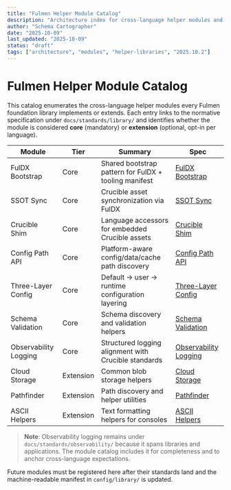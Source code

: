 ```yaml
---
title: "Fulmen Helper Module Catalog"
description: "Architecture index for cross-language helper modules and links to detailed specifications"
author: "Schema Cartographer"
date: "2025-10-09"
last_updated: "2025-10-09"
status: "draft"
tags: ["architecture", "modules", "helper-libraries", "2025.10.2"]
---
```


# Fulmen Helper Module Catalog

This catalog enumerates the cross-language helper modules every Fulmen foundation library implements or
extends. Each entry links to the normative specification under `docs/standards/library/` and identifies
whether the module is considered **core** (mandatory) or **extension** (optional, opt-in per language).

| Module                | Tier      | Summary                                               | Spec                                                                 |
| --------------------- | --------- | ----------------------------------------------------- | -------------------------------------------------------------------- |
| FulDX Bootstrap       | Core      | Shared bootstrap pattern for FulDX + tooling manifest | [FulDX Bootstrap](../../standards/library/fuldx-bootstrap.md)        |
| SSOT Sync             | Core      | Crucible asset synchronization via FulDX              | [SSOT Sync](../../standards/library/ssot-sync.md)                    |
| Crucible Shim         | Core      | Language accessors for embedded Crucible assets       | [Crucible Shim](../../standards/library/crucible-shim.md)            |
| Config Path API       | Core      | Platform-aware config/data/cache path discovery       | [Config Path API](../../standards/library/config-path-api.md)        |
| Three-Layer Config    | Core      | Default → user → runtime configuration layering       | [Three-Layer Config](../../standards/library/three-layer-config.md)  |
| Schema Validation     | Core      | Schema discovery and validation helpers               | [Schema Validation](../../standards/library/schema-validation.md)    |
| Observability Logging | Core      | Structured logging alignment with Crucible standards  | [Observability Logging](../../standards/observability/logging.md)    |
| Cloud Storage         | Extension | Common blob storage helpers                           | [Cloud Storage](../../standards/library/extensions/cloud-storage.md) |
| Pathfinder            | Extension | Path discovery and helper utilities                   | [Pathfinder](../../standards/library/extensions/pathfinder.md)       |
| ASCII Helpers         | Extension | Text formatting helpers for consoles                  | [ASCII Helpers](../../standards/library/extensions/ascii-helpers.md) |

> **Note**: Observability logging remains under `docs/standards/observability/` because it spans libraries and
> applications. The module catalog includes it for completeness and to anchor cross-language expectations.

Future modules must be registered here after their standards land and the machine-readable manifest in
`config/library/` is updated.
